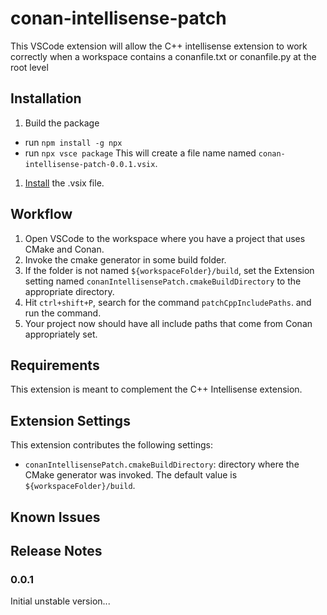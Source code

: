 # conan-intellisense-patch

This VSCode extension will allow the C++ intellisense extension to work correctly when a workspace contains a conanfile.txt or conanfile.py at the root level

## Installation

1. Build the package
  - run `npm install -g npx`
  - run `npx vsce package`
  This will create a file name named `conan-intellisense-patch-0.0.1.vsix`.
1. [Install](conan-intellisense-patch-0.0.1) the .vsix file.

## Workflow

1. Open VSCode to the workspace where you have a project that uses CMake and Conan.
1. Invoke the cmake generator in some build folder.
1. If the folder is not named `${workspaceFolder}/build`, set the Extension setting named `conanIntellisensePatch.cmakeBuildDirectory` to the appropriate directory.
1. Hit `ctrl+shift+P`, search for the command `patchCppIncludePaths`. and run the command.
1. Your project now should have all include paths that come from Conan appropriately set.

## Requirements

This extension is meant to complement the C++ Intellisense extension.

## Extension Settings

This extension contributes the following settings:

* `conanIntellisensePatch.cmakeBuildDirectory`: directory where the CMake generator was invoked. The default value is `${workspaceFolder}/build`.

## Known Issues

## Release Notes

### 0.0.1

Initial unstable version...

